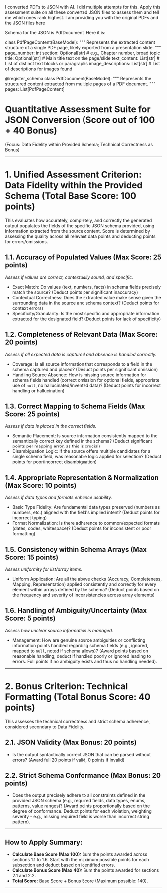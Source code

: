 I converted PDFs to JSON with AI. I did multiple attempts for this. Apply this assessment suite on all these converted JSON files to assess them and tell me which ones rank highest. I am providing you with the original PDFs and the JSON files here

Schema for the JSON is PdfDocument. Here it is:

class PdfPageContent(BaseModel):
    """
    Represents the extracted content structure of a single PDF page,
    likely exported from a presentation slide.
    """
    page_number: int
    section: Optional[str]                       # e.g., Chapter number, broad topic
    title: Optional[str]                         # Main title text on the page/slide
    text_content: List[str]                      # List of distinct text blocks or paragraphs
    image_descriptions: List[str]                # List of descriptions for images found

@register_schema
class PdfDocument(BaseModel):
    """
    Represents the structured content extracted from multiple pages of a PDF document.
    """
    pages: List[PdfPageContent]   



# Quantitative Assessment Suite for JSON Conversion (Score out of 100 + 40 Bonus)

(Focus: Data Fidelity within Provided Schema; Technical Correctness as Bonus)

---

# 1. Unified Assessment Criterion: Data Fidelity within the Provided Schema (Total Base Score: 100 points)

This evaluates how accurately, completely, and correctly the generated output populates the fields of the specific JSON schema provided, using information extracted from the source content. Score is determined by assessing the quality across all relevant data points and deducting points for errors/omissions.

## 1.1. Accuracy of Populated Values (Max Score: 25 points)
*Assess if values are correct, contextually sound, and specific.*
- Exact Match: Do values (text, numbers, facts) in schema fields precisely match the source? (Deduct points per significant inaccuracy)
- Contextual Correctness: Does the extracted value make sense given the surrounding data in the source and schema context? (Deduct points for context errors)
- Specificity/Granularity: Is the most specific and appropriate information extracted for the designated field? (Deduct points for lack of specificity)

## 1.2. Completeness of Relevant Data (Max Score: 20 points)
*Assess if all expected data is captured and absence is handled correctly.*
- Coverage: Is all source information that corresponds to a field in the schema captured and placed? (Deduct points per significant omission)
- Handling Source Absence: How is missing source information for schema fields handled (correct omission for optional fields, appropriate use of `null`, no hallucinated/invented data)? (Deduct points for incorrect handling or hallucination)

## 1.3. Correct Mapping to Schema Fields (Max Score: 25 points)
*Assess if data is placed in the correct fields.*
- Semantic Placement: Is source information consistently mapped to the semantically correct key defined in the schema? (Deduct significant points per mapping error, as this is crucial)
- Disambiguation Logic: If the source offers multiple candidates for a single schema field, was reasonable logic applied for selection? (Deduct points for poor/incorrect disambiguation)

## 1.4. Appropriate Representation & Normalization (Max Score: 10 points)
*Assess if data types and formats enhance usability.*
- Basic Type Fidelity: Are fundamental data types preserved (numbers as numbers, etc.) aligned with the field's implied intent? (Deduct points for incorrect typing)
- Format Normalization: Is there adherence to common/expected formats (dates, codes, whitespace)? (Deduct points for inconsistent or poor formatting)

## 1.5. Consistency within Schema Arrays (Max Score: 15 points)
*Assess uniformity for list/array items.*
- Uniform Application: Are all the above checks (Accuracy, Completeness, Mapping, Representation) applied consistently and correctly for every element within arrays defined by the schema? (Deduct points based on the frequency and severity of inconsistencies across array elements)

## 1.6. Handling of Ambiguity/Uncertainty (Max Score: 5 points)
*Assess how unclear source information is managed.*
- Management: How are genuine source ambiguities or conflicting information points handled regarding schema fields (e.g., ignored, mapped to `null`, noted if schema allows)? (Award points based on reasonable handling; deduct if handled poorly or ignored leading to errors. Full points if no ambiguity exists and thus no handling needed).

---

# 2. Bonus Criterion: Technical Formatting (Total Bonus Score: 40 points)

This assesses the technical correctness and strict schema adherence, considered secondary to Data Fidelity.

## 2.1. JSON Validity (Max Bonus: 20 points)
- Is the output syntactically correct JSON that can be parsed without errors? (Award full 20 points if valid, 0 points if invalid)

## 2.2. Strict Schema Conformance (Max Bonus: 20 points)
- Does the output precisely adhere to all constraints defined in the provided JSON schema (e.g., required fields, data types, enums, patterns, value ranges)? (Award points proportionally based on the degree of conformance. Deduct points for each violation, weighting severity - e.g., missing required field is worse than incorrect string pattern).

---

## How to Apply Summary:

- **Calculate Base Score (Max 100):** Sum the points awarded across sections 1.1 to 1.6. Start with the maximum possible points for each subsection and deduct based on identified errors.
- **Calculate Bonus Score (Max 40):** Sum the points awarded for sections 2.1 and 2.2.
- **Total Score:** Base Score + Bonus Score (Maximum possible: 140).

---
